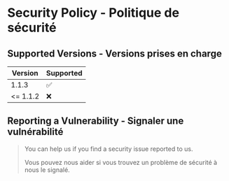 # Security Policy - Politique de sécurité

## Supported Versions - Versions prises en charge

| Version | Supported          |
| ------- | ------------------ |
| 1.1.3   | :white_check_mark: |
| <= 1.1.2   | :x: |

## Reporting a Vulnerability - Signaler une vulnérabilité

> You can help us if you find a security issue reported to us.
>
> Vous pouvez nous aider si vous trouvez un problème de sécurité à nous le signalé.
